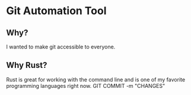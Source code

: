 # Git Automation Tool

## Why?
I wanted to make git accessible to everyone.

## Why Rust?
Rust is great for working with the command line and is one of my favorite programming languages right now.
GIT COMMIT -m "CHANGES"